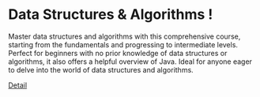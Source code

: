 # Data Structures & Algorithms !

Master data structures and algorithms with this comprehensive course, starting from the fundamentals and progressing to intermediate levels. Perfect for beginners with no prior knowledge of data structures or algorithms, it also offers a helpful overview of Java. Ideal for anyone eager to delve into the world of data structures and algorithms. 

[Detail](https://eduitfree.com/courses/data-structures-algorithms)
